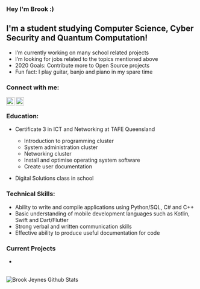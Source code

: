 ### Hey I'm Brook :)

## I'm a student studying Computer Science, Cyber Security and Quantum Computation!
- I’m currently working on many school related projects
- I’m looking for jobs related to the topics mentioned above
- 2020 Goals: Contribute more to Open Source projects
- Fun fact: I play guitar, banjo and piano in my spare time

### Connect with me:

[<img align="left" alt="brook jeynes | YouTube" width="22px" src="https://cdn.jsdelivr.net/npm/simple-icons@v3/icons/youtube.svg" />][youtube]
[<img align="left" alt="brook_jeynes | Instagram" width="22px" src="https://cdn.jsdelivr.net/npm/simple-icons@v3/icons/instagram.svg" />][instagram]

<br />

### Education:
- Certificate 3 in ICT and Networking at TAFE Queensland
  - Introduction to programming cluster
  - System administration cluster
  - Networking cluster
  - Install and optimise operating system software
  - Create user documentation
  
- Digital Solutions class in school

### Technical Skills:
- Ability to write and compile applications using Python/SQL, C# and C++
- Basic understanding of mobile development languages such as Kotlin, Swift and Dart/Flutter
- Strong verbal and written communication skills
- Effective ability to produce useful documentation for code

### Current Projects
- 

<br />

<img align="left" alt="Brook Jeynes Github Stats" src="https://github-readme-stats.vercel.app/api?username=brookjeynes&show_icons=true&hide_border=true&theme=radical" />

[email]: jeynesbrook@gmail.com
[youtube]: https://www.youtube.com/channel/UC6CEsZWlyqj0p2e6N_GvF1w
[instagram]: https://www.instagram.com/brook_jeynes/
